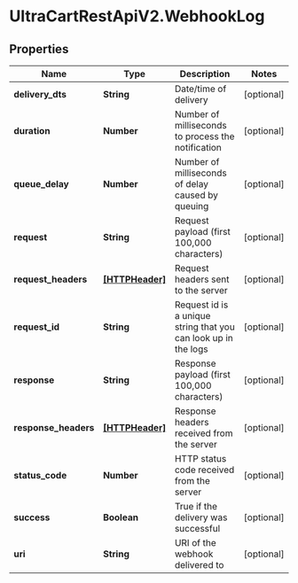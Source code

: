# UltraCartRestApiV2.WebhookLog

## Properties
Name | Type | Description | Notes
------------ | ------------- | ------------- | -------------
**delivery_dts** | **String** | Date/time of delivery | [optional] 
**duration** | **Number** | Number of milliseconds to process the notification | [optional] 
**queue_delay** | **Number** | Number of milliseconds of delay caused by queuing | [optional] 
**request** | **String** | Request payload (first 100,000 characters) | [optional] 
**request_headers** | [**[HTTPHeader]**](HTTPHeader.md) | Request headers sent to the server | [optional] 
**request_id** | **String** | Request id is a unique string that you can look up in the logs | [optional] 
**response** | **String** | Response payload (first 100,000 characters) | [optional] 
**response_headers** | [**[HTTPHeader]**](HTTPHeader.md) | Response headers received from the server | [optional] 
**status_code** | **Number** | HTTP status code received from the server | [optional] 
**success** | **Boolean** | True if the delivery was successful | [optional] 
**uri** | **String** | URI of the webhook delivered to | [optional] 


